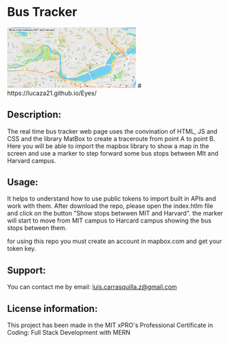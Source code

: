 # Bus Tracker
 
<img src= "Bus.png" width='300'/>
# https://lucaza21.github.io/Eyes/

## Description: 
The real time bus tracker web page uses the convination of HTML, JS and CSS  and the library MatBox to create a traceroute from point A to point B.
Here you will be able to import the mapbox library to show a map in the screen and use a marker to step forward some bus stops between MIt and Harvard campus.

## Usage: 
It helps to understand how to use public tokens to import built in APIs and work with them.
After download the repo, please open the index.htlm file and click on the button "Show stops betwwen MIT and Harvard". the marker will start to move from MIT campus to Harcard campus showing the bus stops between them.

for using this repo you must create an account in mapbox.com and get your token key.

## Support:
You can contact me by email: luis.carrasquilla.z@gmail.com

## License information:  
This project has been made in the MIT xPRO's Professional Certificate in Coding: Full Stack Development with MERN



